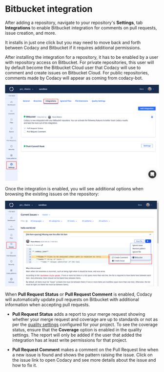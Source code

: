 # Bitbucket integration

After adding a repository, navigate to your repository's **Settings**, tab **Integrations** to enable Bitbucket integration for comments on pull requests, issue creation, and more.

It installs in just one click but you may need to move back and forth between Codacy and Bitbucket if it requires additional permissions.

After installing the integration for a repository, it has to be enabled by a user with repository access on Bitbucket. For private repositories, this user will by default become the Bitbucket Cloud user that Codacy will use to comment and create issues on Bitbucket Cloud. For public repositories, comments made by Codacy will appear as coming from codacy-bot.

![Bitbucket Cloud integration](images/bitbucket-integration.png)

Once the integration is enabled, you will see additional options when browsing the existing issues on the repository:

![Bitbucket Cloud integration for issues](images/bitbucket-integration-issues.png)

When **Pull Request Status** or **Pull Request Comment** is enabled, Codacy will automatically update pull requests on Bitbucket with additional information when accepting pull requests.

-   **Pull Request Status** adds a report to your merge request showing whether your merge request and coverage are up to standards or not as per the [quality settings](../../repositories/quality-settings.md) configured for your project. To see the coverage status, ensure that the **Coverage** option is enabled in the quality settings. The report will only be added if the user that added the integration has at least write permissions for that project.

-   **Pull Request Comment** makes a comment on the Pull Request line when a new issue is found and shows the pattern raising the issue. Click on the issue link to open Codacy and see more details about the issue and how to fix it.
